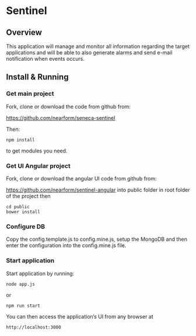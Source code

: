 # Sentinel

## Overview

This application will manage and monitor all information regarding the target applications and will be able to also generate alarms and send e-mail notification when events occurs.

## Install & Running


### Get main project

Fork, clone or download the code from github from:

<https://github.com/nearform/seneca-sentinel>

Then:

```
npm install
```

to get modules you need.

### Get UI Angular project

Fork, clone or download the angular UI code from github from:

<https://github.com/nearform/sentinel-angular> into public folder in root folder of the project then

```
cd public
bower install
```

### Configure DB

Copy the config.template.js to config.mine.js, setup the MongoDB and then enter the configuration into the config.mine.js file.

### Start application

Start application by running:

```
node app.js
```

or

```
npm run start
```

You can then access the application’s UI from any browser at

```
http://localhost:3000
```